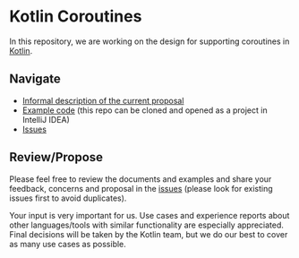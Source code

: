 # Kotlin Coroutines

In this repository, we are working on the design for supporting coroutines in [Kotlin](https://kotlinlang.org).

## Navigate

* [Informal description of the current proposal](kotlin-coroutines-informal.md)
* [Example code](examples) (this repo can be cloned and opened as a project in IntelliJ IDEA)
* [Issues](https://github.com/JetBrains/kotlin-coroutines/issues)

## Review/Propose

Please feel free to review the documents and examples and share your feedback, concerns and proposal in the [issues](https://github.com/JetBrains/kotlin-coroutines/issues) (please look for existing issues first to avoid duplicates).

Your input is very important for us. Use cases and experience reports about other languages/tools with similar functionality are especially appreciated. Final decisions will be taken by the Kotlin team, but we do our best to cover as many use cases as possible.

